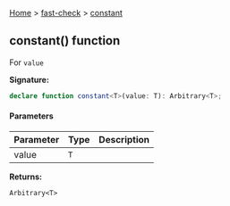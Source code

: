 [Home](/) &gt; [fast-check](../fast-check.md) &gt; [constant](constant.md)

## constant() function

For `value`

<b>Signature:</b>

```typescript
declare function constant<T>(value: T): Arbitrary<T>;
```

#### Parameters

|  Parameter | Type | Description |
|  --- | --- | --- |
|  value | <code>T</code> |  |

<b>Returns:</b>

`Arbitrary<T>`

